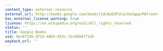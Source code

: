 ```yaml
---
content_type: external-resource
external_url: http://books.google.com/books?id=8yE5PzCacXoC&pg=PAfrontcover
has_external_license_warning: true
license: https://en.wikipedia.org/wiki/All_rights_reserved
status: ''
title: Google Books
uid: 9ec871d6-d716-48b9-923c-13c085877145
wayback_url: ''
---
```

